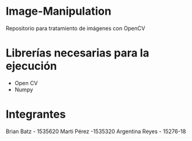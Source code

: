 # Image-Manipulation
Repositorio para tratamiento de imágenes con OpenCV

# Librerías necesarias para la ejecución
- Open CV
- Numpy

# Integrantes
Brian Batz - 1535620
Marti Pérez -1535320
Argentina Reyes - 15276-18
